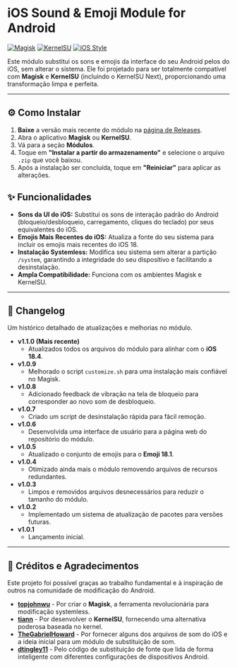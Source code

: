 # iOS Sound & Emoji Module for Android

[![Magisk](https://img.shields.io/badge/Magisk-Compatible-red.svg)](https://github.com/topjohnwu/Magisk)
[![KernelSU](https://img.shields.io/badge/KernelSU-Compatible-blue.svg)](https://github.com/tiann/KernelSU)
[![iOS Style](https://img.shields.io/badge/Style-iOS_18.4-lightgrey.svg)](https://www.apple.com/ios/)

Este módulo substitui os sons e emojis da interface do seu Android pelos do iOS, sem alterar o sistema. Ele foi projetado para ser totalmente compatível com **Magisk** e **KernelSU** (incluindo o KernelSU Next), proporcionando uma transformação limpa e perfeita.

---

## ⚙️ Como Instalar

1.  **Baixe** a versão mais recente do módulo na [página de Releases](https://github.com/antoniomalheirs/Sound_And_Emoji_IOS/releases).
2.  Abra o aplicativo **Magisk** ou **KernelSU**.
3.  Vá para a seção **Módulos**.
4.  Toque em **"Instalar a partir do armazenamento"** e selecione o arquivo `.zip` que você baixou.
5.  Após a instalação ser concluída, toque em **"Reiniciar"** para aplicar as alterações.

## ✨ Funcionalidades

* **Sons da UI do iOS:** Substitui os sons de interação padrão do Android (bloqueio/desbloqueio, carregamento, cliques do teclado) por seus equivalentes do iOS.
* **Emojis Mais Recentes do iOS:** Atualiza a fonte do seu sistema para incluir os emojis mais recentes do iOS 18.
* **Instalação Systemless:** Modifica seu sistema sem alterar a partição `/system`, garantindo a integridade do seu dispositivo e facilitando a desinstalação.
* **Ampla Compatibilidade:** Funciona com os ambientes Magisk e KernelSU.

---

## 📝 Changelog

Um histórico detalhado de atualizações e melhorias no módulo.

* **v1.1.0 (Mais recente)**
    * Atualizados todos os arquivos do módulo para alinhar com o **iOS 18.4**.
* **v1.0.9**
    * Melhorado o script `customize.sh` para uma instalação mais confiável no Magisk.
* **v1.0.8**
    * Adicionado feedback de vibração na tela de bloqueio para corresponder ao novo som de desbloqueio.
* **v1.0.7**
    * Criado um script de desinstalação rápida para fácil remoção.
* **v1.0.6**
    * Desenvolvida uma interface de usuário para a página web do repositório do módulo.
* **v1.0.5**
    * Atualizado o conjunto de emojis para o **Emoji 18.1**.
* **v1.0.4**
    * Otimizado ainda mais o módulo removendo arquivos de recursos redundantes.
* **v1.0.3**
    * Limpos e removidos arquivos desnecessários para reduzir o tamanho do módulo.
* **v1.0.2**
    * Implementado um sistema de atualização de pacotes para versões futuras.
* **v1.0.1**
    * Lançamento inicial.

---

## 🙏 Créditos e Agradecimentos

Este projeto foi possível graças ao trabalho fundamental e à inspiração de outros na comunidade de modificação do Android.

* [**topjohnwu**](https://github.com/topjohnwu) - Por criar o **Magisk**, a ferramenta revolucionária para modificação systemless.
* [**tiann**](https://github.com/tiann) - Por desenvolver o **KernelSU**, fornecendo uma alternativa poderosa baseada no kernel.
* [**TheGabrielHoward**](https://github.com/TheGabrielHoward/IOS-sounds) - Por fornecer alguns dos arquivos de som do iOS e a ideia inicial para um módulo de substituição de som.
* [**dtingley11**](https://github.com/dtingley11/KernelSU-iOS-Emoji) - Pelo código de substituição de fonte que lida de forma inteligente com diferentes configurações de dispositivos Android.
